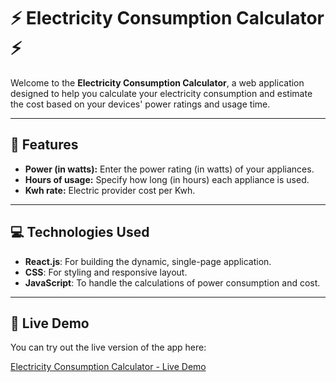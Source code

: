 # :zap: **Electricity Consumption Calculator** :zap:

Welcome to the **Electricity Consumption Calculator**, a web application designed to help you calculate your electricity consumption and estimate the cost based on your devices' power ratings and usage time.

---

## :star2: **Features**
- **Power (in watts):** Enter the power rating (in watts) of your appliances.
- **Hours of usage:** Specify how long (in hours) each appliance is used.
- **Kwh rate:** Electric provider cost per Kwh.


---

## :computer: **Technologies Used**
- **React.js**: For building the dynamic, single-page application.
- **CSS**: For styling and responsive layout.
- **JavaScript**: To handle the calculations of power consumption and cost.

---

## :rocket: **Live Demo**
You can try out the live version of the app here:

[Electricity Consumption Calculator - Live Demo](https://electricity-calculator.vercel.app)


